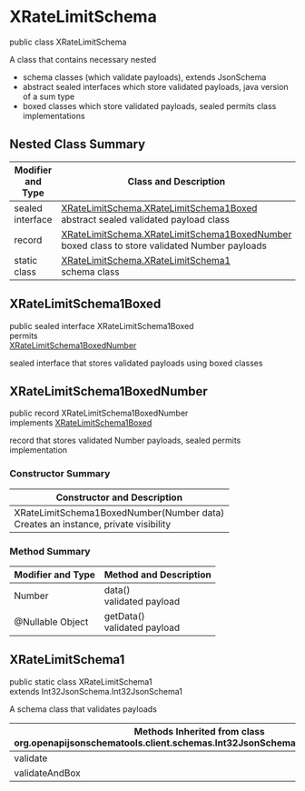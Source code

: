 # XRateLimitSchema
public class XRateLimitSchema<br>

A class that contains necessary nested
- schema classes (which validate payloads), extends JsonSchema
- abstract sealed interfaces which store validated payloads, java version of a sum type
- boxed classes which store validated payloads, sealed permits class implementations

## Nested Class Summary
| Modifier and Type | Class and Description |
| ----------------- | ---------------------- |
| sealed interface | [XRateLimitSchema.XRateLimitSchema1Boxed](#xratelimitschema1boxed)<br> abstract sealed validated payload class |
| record | [XRateLimitSchema.XRateLimitSchema1BoxedNumber](#xratelimitschema1boxednumber)<br> boxed class to store validated Number payloads |
| static class | [XRateLimitSchema.XRateLimitSchema1](#xratelimitschema1)<br> schema class |

## XRateLimitSchema1Boxed
public sealed interface XRateLimitSchema1Boxed<br>
permits<br>
[XRateLimitSchema1BoxedNumber](#xratelimitschema1boxednumber)

sealed interface that stores validated payloads using boxed classes

## XRateLimitSchema1BoxedNumber
public record XRateLimitSchema1BoxedNumber<br>
implements [XRateLimitSchema1Boxed](#xratelimitschema1boxed)

record that stores validated Number payloads, sealed permits implementation

### Constructor Summary
| Constructor and Description |
| --------------------------- |
| XRateLimitSchema1BoxedNumber(Number data)<br>Creates an instance, private visibility |

### Method Summary
| Modifier and Type | Method and Description |
| ----------------- | ---------------------- |
| Number | data()<br>validated payload |
| @Nullable Object | getData()<br>validated payload |

## XRateLimitSchema1
public static class XRateLimitSchema1<br>
extends Int32JsonSchema.Int32JsonSchema1

A schema class that validates payloads

| Methods Inherited from class org.openapijsonschematools.client.schemas.Int32JsonSchema.Int32JsonSchema1 |
| ------------------------------------------------------------------ |
| validate                                                           |
| validateAndBox                                                     |
